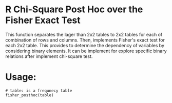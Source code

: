 # R Chi-Square Post Hoc over the Fisher Exact Test

This function separates the lager than 2x2 tables to 2x2 tables for each of combination of rows and columns. Then, implements Fisher's exact test for each 2x2 table. This provides to determine the dependency of variables by considering binary elements. It can be implement for explore specific binary relations after implement chi-square test. 

# Usage:
```
# table: is a frequnecy table
fisher_posthoc(table)
```

